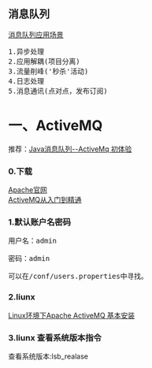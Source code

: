 ## 消息队列
[消息队列应用场景](https://www.cnblogs.com/stopfalling/p/5375492.html)
<pre>
1.异步处理
2.应用解耦(项目分离)
3.流量削峰('秒杀'活动)
4.日志处理
5.消息通讯(点对点，发布订阅)
</pre>

# 一、ActiveMQ
推荐：[Java消息队列--ActiveMq 初体验](https://www.cnblogs.com/jaycekon/p/6225058.html)

### 0.下载
[Apache官网](http://activemq.apache.org)<br />
[ActiveMQ从入门到精通](https://www.jianshu.com/p/ecdc6eab554c)

### 1.默认账户名密码
<pre>
用户名：admin

密码：admin

可以在/conf/users.properties中寻找。
</pre>

### 2.liunx
[Linux环境下Apache ActiveMQ 基本安装](https://blog.csdn.net/mynameissls/article/details/51472772)

### 3.liunx 查看系统版本指令
查看系统版本:lsb_realase
